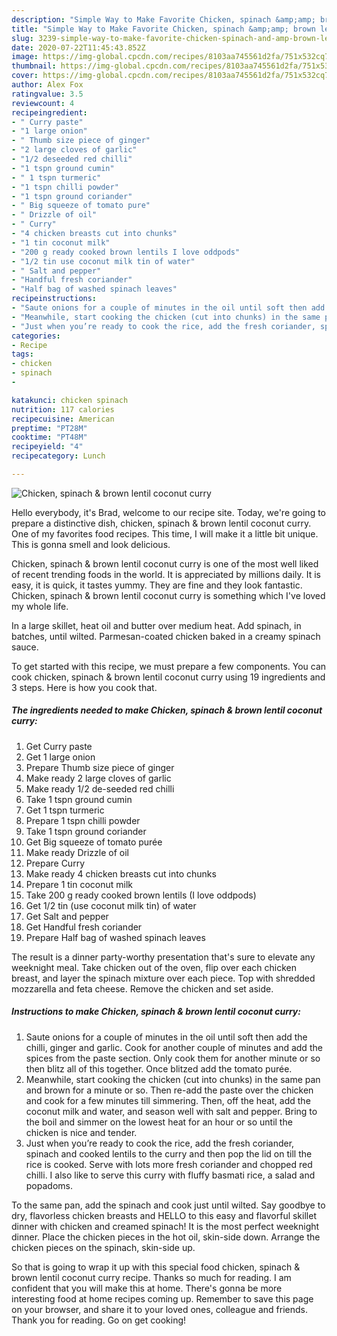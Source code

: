 ```yaml
---
description: "Simple Way to Make Favorite Chicken, spinach &amp;amp; brown lentil coconut curry"
title: "Simple Way to Make Favorite Chicken, spinach &amp;amp; brown lentil coconut curry"
slug: 3239-simple-way-to-make-favorite-chicken-spinach-and-amp-brown-lentil-coconut-curry
date: 2020-07-22T11:45:43.852Z
image: https://img-global.cpcdn.com/recipes/8103aa745561d2fa/751x532cq70/chicken-spinach-brown-lentil-coconut-curry-recipe-main-photo.jpg
thumbnail: https://img-global.cpcdn.com/recipes/8103aa745561d2fa/751x532cq70/chicken-spinach-brown-lentil-coconut-curry-recipe-main-photo.jpg
cover: https://img-global.cpcdn.com/recipes/8103aa745561d2fa/751x532cq70/chicken-spinach-brown-lentil-coconut-curry-recipe-main-photo.jpg
author: Alex Fox
ratingvalue: 3.5
reviewcount: 4
recipeingredient:
- " Curry paste"
- "1 large onion"
- " Thumb size piece of ginger"
- "2 large cloves of garlic"
- "1/2 deseeded red chilli"
- "1 tspn ground cumin"
- " 1 tspn turmeric"
- "1 tspn chilli powder"
- "1 tspn ground coriander"
- " Big squeeze of tomato pure"
- " Drizzle of oil"
- " Curry"
- "4 chicken breasts cut into chunks"
- "1 tin coconut milk"
- "200 g ready cooked brown lentils I love oddpods"
- "1/2 tin use coconut milk tin of water"
- " Salt and pepper"
- "Handful fresh coriander"
- "Half bag of washed spinach leaves"
recipeinstructions:
- "Saute onions for a couple of minutes in the oil until soft then add the chilli, ginger and garlic. Cook for another couple of minutes and add the spices from the paste section. Only cook them for another minute or so then blitz all of this together. Once blitzed add the tomato purée."
- "Meanwhile, start cooking the chicken (cut into chunks) in the same pan and brown for a minute or so. Then re-add the paste over the chicken and cook for a few minutes till simmering. Then, off the heat, add the coconut milk and water, and season well with salt and pepper. Bring to the boil and simmer on the lowest heat for an hour or so until the chicken is nice and tender."
- "Just when you’re ready to cook the rice, add the fresh coriander, spinach and cooked lentils to the curry and then pop the lid on till the rice is cooked. Serve with lots more fresh coriander and chopped red chilli. I also like to serve this curry with fluffy basmati rice, a salad and popadoms."
categories:
- Recipe
tags:
- chicken
- spinach
- 

katakunci: chicken spinach  
nutrition: 117 calories
recipecuisine: American
preptime: "PT28M"
cooktime: "PT48M"
recipeyield: "4"
recipecategory: Lunch

---
```



![Chicken, spinach &amp; brown lentil coconut curry](https://img-global.cpcdn.com/recipes/8103aa745561d2fa/751x532cq70/chicken-spinach-brown-lentil-coconut-curry-recipe-main-photo.jpg)

Hello everybody, it's Brad, welcome to our recipe site. Today, we're going to prepare a distinctive dish, chicken, spinach &amp; brown lentil coconut curry. One of my favorites food recipes. This time, I will make it a little bit unique. This is gonna smell and look delicious.

Chicken, spinach &amp; brown lentil coconut curry is one of the most well liked of recent trending foods in the world. It is appreciated by millions daily. It is easy, it is quick, it tastes yummy. They are fine and they look fantastic. Chicken, spinach &amp; brown lentil coconut curry is something which I've loved my whole life.

In a large skillet, heat oil and butter over medium heat. Add spinach, in batches, until wilted. Parmesan-coated chicken baked in a creamy spinach sauce.


To get started with this recipe, we must prepare a few components. You can cook chicken, spinach &amp; brown lentil coconut curry using 19 ingredients and 3 steps. Here is how you cook that.

<!--inarticleads1-->

##### The ingredients needed to make Chicken, spinach &amp; brown lentil coconut curry:

1. Get  Curry paste
1. Get 1 large onion
1. Prepare  Thumb size piece of ginger
1. Make ready 2 large cloves of garlic
1. Make ready 1/2 de-seeded red chilli
1. Take 1 tspn ground cumin
1. Get  1 tspn turmeric
1. Prepare 1 tspn chilli powder
1. Take 1 tspn ground coriander
1. Get  Big squeeze of tomato purée
1. Make ready  Drizzle of oil
1. Prepare  Curry
1. Make ready 4 chicken breasts cut into chunks
1. Prepare 1 tin coconut milk
1. Take 200 g ready cooked brown lentils (I love oddpods)
1. Get 1/2 tin (use coconut milk tin) of water
1. Get  Salt and pepper
1. Get Handful fresh coriander
1. Prepare Half bag of washed spinach leaves


The result is a dinner party-worthy presentation that&#39;s sure to elevate any weeknight meal. Take chicken out of the oven, flip over each chicken breast, and layer the spinach mixture over each piece. Top with shredded mozzarella and feta cheese. Remove the chicken and set aside. 

<!--inarticleads2-->

##### Instructions to make Chicken, spinach &amp; brown lentil coconut curry:

1. Saute onions for a couple of minutes in the oil until soft then add the chilli, ginger and garlic. Cook for another couple of minutes and add the spices from the paste section. Only cook them for another minute or so then blitz all of this together. Once blitzed add the tomato purée.
1. Meanwhile, start cooking the chicken (cut into chunks) in the same pan and brown for a minute or so. Then re-add the paste over the chicken and cook for a few minutes till simmering. Then, off the heat, add the coconut milk and water, and season well with salt and pepper. Bring to the boil and simmer on the lowest heat for an hour or so until the chicken is nice and tender.
1. Just when you’re ready to cook the rice, add the fresh coriander, spinach and cooked lentils to the curry and then pop the lid on till the rice is cooked. Serve with lots more fresh coriander and chopped red chilli. I also like to serve this curry with fluffy basmati rice, a salad and popadoms.


To the same pan, add the spinach and cook just until wilted. Say goodbye to dry, flavorless chicken breasts and HELLO to this easy and flavorful skillet dinner with chicken and creamed spinach! It is the most perfect weeknight dinner. Place the chicken pieces in the hot oil, skin-side down. Arrange the chicken pieces on the spinach, skin-side up. 

So that is going to wrap it up with this special food chicken, spinach &amp; brown lentil coconut curry recipe. Thanks so much for reading. I am confident that you will make this at home. There's gonna be more interesting food at home recipes coming up. Remember to save this page on your browser, and share it to your loved ones, colleague and friends. Thank you for reading. Go on get cooking!
